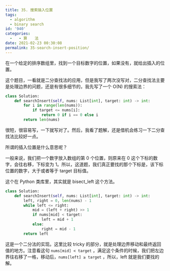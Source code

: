 ```yaml
---
title: 35. 搜索插入位置
tags:
  - algorithm
  - binary search
id: '940'
categories:
  -   - 算　　法
date: 2021-02-23 00:30:08
permalink: 35-search-insert-position/
---
```


在一个给定的排序数组里，找到一个目标数字的位置，如果没有，就给出插入的位置。

这个题目，一看就是二分查找法的应用，但是我写了两次没写对，二分查找法主要是处理边界的问题，还是有很多细节的，我先写了一个 O(N) 的搜索法：

```python
class Solution:
    def searchInsert(self, nums: List[int], target: int) -> int:
        for i in range(len(nums)):
            if target <= nums[i]:
                return 0 if i == 0 else i
        return len(nums)
```

很短，很容易写，一下就写对了。然后，我看了题解，还是借机会练习一下二分查找法比较好一点。

所谓的插入位置是什么意思呢？

一般来说，我们把一个数字放入数组的第 0 个位置，则原来在 0 这个下标的数字，会往右移，下标变为 1。所以，这道题，我们真正要找的那个下标是，该下标位置的数字，大于或者等于 target 目标值。

这个在 Python 类库里，其实就是 bisect_left 这个方法。

```python
class Solution:
    def searchInsert(self, nums: List[int], target: int) -> int:
        left, right = 0, len(nums) - 1
        while left <= right:
            mid = (left + right) >> 1
            if nums[mid] < target:
                left = mid + 1
            else:
                right = mid - 1
        return left
```

这是一个二分法的实现。这里比较 tricky 的部分，就是处理边界移动和最终返回值的地方。注意看这句 `nums[mid] < target` ，满足这个条件的时候，我们把左边界往右移了一格，移动后，`nums[left] ≥ target` ，所以，left 就是我们要找的解。